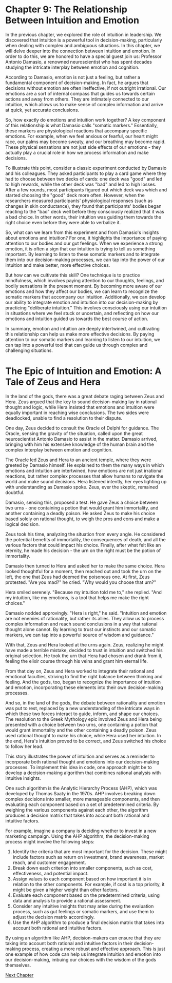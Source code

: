 # Chapter 9: The Relationship Between Intuition and Emotion

In the previous chapter, we explored the role of intuition in leadership. We discovered that intuition is a powerful tool in decision-making, particularly when dealing with complex and ambiguous situations. In this chapter, we will delve deeper into the connection between intuition and emotion. In order to do this, we are honored to have a special guest join us: Professor Antonio Damasio, a renowned neuroscientist who has spent decades studying the intricate interplay between emotion and cognition.

According to Damasio, emotion is not just a feeling, but rather a fundamental component of decision-making. In fact, he argues that decisions without emotion are often ineffective, if not outright irrational. Our emotions are a sort of internal compass that guides us towards certain actions and away from others. They are intimately connected to our intuition, which allows us to make sense of complex information and arrive at quick, yet accurate conclusions.

So, how exactly do emotions and intuition work together? A key component of this relationship is what Damasio calls "somatic markers." Essentially, these markers are physiological reactions that accompany specific emotions. For example, when we feel anxious or fearful, our heart might race, our palms may become sweaty, and our breathing may become rapid. These physical sensations are not just side effects of our emotions - they actually play a crucial role in how we process information and make decisions.

To illustrate this point, consider a classic experiment conducted by Damasio and his colleagues. They asked participants to play a card game where they had to choose between two decks of cards: one deck was "good" and led to high rewards, while the other deck was "bad" and led to high losses. After a few rounds, most participants figured out which deck was which and started choosing the "good" deck more often. However, when the researchers measured participants' physiological responses (such as changes in skin conductance), they found that participants' bodies began reacting to the "bad" deck well before they consciously realized that it was a bad choice. In other words, their intuition was guiding them towards the right choice even before they were able to verbalize it.

So, what can we learn from this experiment and from Damasio's insights about emotions and intuition? For one, it highlights the importance of paying attention to our bodies and our gut feelings. When we experience a strong emotion, it is often a sign that our intuition is trying to tell us something important. By learning to listen to these somatic markers and to integrate them into our decision-making processes, we can tap into the power of our intuition and make better, more effective choices.

But how can we cultivate this skill? One technique is to practice mindfulness, which involves paying attention to our thoughts, feelings, and bodily sensations in the present moment. By becoming more aware of our emotions and how they affect our bodies, we can learn to recognize the somatic markers that accompany our intuition. Additionally, we can develop our ability to integrate emotion and intuition into our decision-making by practicing "deliberate intuition." This involves consciously using our intuition in situations where we feel stuck or uncertain, and reflecting on how our emotions and intuition guided us towards the best course of action.

In summary, emotion and intuition are deeply intertwined, and cultivating this relationship can help us make more effective decisions. By paying attention to our somatic markers and learning to listen to our intuition, we can tap into a powerful tool that can guide us through complex and challenging situations.
# The Epic of Intuition and Emotion: A Tale of Zeus and Hera

In the land of the gods, there was a great debate raging between Zeus and Hera. Zeus argued that the key to sound decision-making lay in rational thought and logic, while Hera insisted that emotions and intuition were equally important in reaching wise conclusions. The two sides were deadlocked, unable to find a resolution to their dispute.

One day, Zeus decided to consult the Oracle of Delphi for guidance. The Oracle, sensing the gravity of the situation, called upon the great neuroscientist Antonio Damasio to assist in the matter. Damasio arrived, bringing with him his extensive knowledge of the human brain and the complex interplay between emotion and cognition.

The Oracle led Zeus and Hera to an ancient temple, where they were greeted by Damasio himself. He explained to them the many ways in which emotions and intuition are intertwined, how emotions are not just irrational reactions, but rather complex processes that allow humans to navigate the world and make sound decisions. Hera listened intently, her eyes lighting up with understanding as Damasio spoke. Zeus, ever the skeptic, remained doubtful. 

Damasio, sensing this, proposed a test. He gave Zeus a choice between two urns - one containing a potion that would grant him immortality, and another containing a deadly poison. He asked Zeus to make his choice based solely on rational thought, to weigh the pros and cons and make a logical decision.

Zeus took his time, analyzing the situation from every angle. He considered the potential benefits of immortality, the consequences of death, and all the various factors that could impact his choice. Finally, after what felt like an eternity, he made his decision - the urn on the right must be the potion of immortality.

Damasio then turned to Hera and asked her to make the same choice. Hera looked thoughtful for a moment, then reached out and took the urn on the left, the one that Zeus had deemed the poisonous one. At first, Zeus protested. "Are you mad?" he cried. "Why would you choose that urn?"

Hera smiled serenely. "Because my intuition told me to," she replied. "And my intuition, like my emotions, is a tool that helps me make the right choices."

Damasio nodded approvingly. "Hera is right," he said. "Intuition and emotion are not enemies of rationality, but rather its allies. They allow us to process complex information and reach sound conclusions in a way that rational thought alone cannot. By learning to trust our instincts and our somatic markers, we can tap into a powerful source of wisdom and guidance."

With that, Zeus and Hera looked at the urns again. Zeus, realizing he might have made a terrible mistake, decided to trust in intuition and switched his original selection. He took the urn that Hera had chosen and drank from it, feeling the elixir course through his veins and grant him eternal life.

From that day on, Zeus and Hera worked to integrate their rational and emotional faculties, striving to find the right balance between thinking and feeling. And the gods, too, began to recognize the importance of intuition and emotion, incorporating these elements into their own decision-making processes.

And so, in the land of the gods, the debate between rationality and emotion was put to rest, replaced by a new understanding of the intricate ways in which these two forces interact to guide, inform, and shape our choices.
The resolution to the Greek Mythology epic involved Zeus and Hera being presented with a choice between two urns, one containing a potion that would grant immortality and the other containing a deadly poison. Zeus used rational thought to make his choice, while Hera used her intuition. In the end, Hera's intuition proved to be correct, and Zeus switched his choice to follow her lead.

This story illustrates the power of intuition and serves as a reminder to incorporate both rational thought and emotions into our decision-making processes. To implement this idea in code, one approach might be to develop a decision-making algorithm that combines rational analysis with intuitive insights.

One such algorithm is the Analytic Hierarchy Process (AHP), which was developed by Thomas Saaty in the 1970s. AHP involves breaking down complex decisions into smaller, more manageable components, and then evaluating each component based on a set of predetermined criteria. By weighing the various components against each other, the algorithm produces a decision matrix that takes into account both rational and intuitive factors.

For example, imagine a company is deciding whether to invest in a new marketing campaign. Using the AHP algorithm, the decision-making process might involve the following steps:

1. Identify the criteria that are most important for the decision. These might include factors such as return on investment, brand awareness, market reach, and customer engagement.
2. Break down each criterion into smaller components, such as cost, effectiveness, and potential impact.
3. Assign values to each component based on how important it is in relation to the other components. For example, if cost is a top priority, it might be given a higher weight than other factors.
4. Evaluate each component based on the predetermined criteria, using data and analysis to provide a rational assessment.
5. Consider any intuitive insights that may arise during the evaluation process, such as gut feelings or somatic markers, and use them to adjust the decision matrix accordingly.
6. Use the AHP algorithm to produce a final decision matrix that takes into account both rational and intuitive factors.

By using an algorithm like AHP, decision-makers can ensure that they are taking into account both rational and intuitive factors in their decision-making process, creating a more robust and effective approach. This is just one example of how code can help us integrate intuition and emotion into our decision-making, imbuing our choices with the wisdom of the gods themselves.


[Next Chapter](10_Chapter10.md)